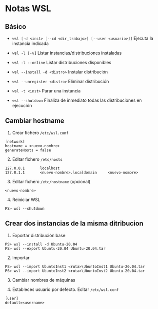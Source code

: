 # Notas WSL

## Básico
- ```wsl [-d <inst> [--cd <dir_trabajo>] [--user <usuario>]]``` Ejecuta la instancia indicada

- ```wsl -l [-v]``` Listar instancias/distribuciones instaladas 

- ```wsl -l --online``` Listar distribuciones disponibles 

- ```wsl --install -d <distro>``` Instalar distribución 

- ```wsl --unregister <distro>``` Eliminar distribución 

- ```wsl -t <inst>``` Parar una instancia

- ```wsl --shutdown``` Finaliza de inmediato todas las distribuciones en ejecución

## Cambiar hostname
1. Crear fichero ```/etc/wsl.conf```

```
[network]
hostname = <nuevo-nombre>
generateHosts = false
```

2. Editar fichero ```/etc/hosts```
```
127.0.0.1       localhost
127.0.1.1       <nuevo-nombre>.localdomain     <nuevo-nombre>
```

3. Editar fichero ```/etc/hostname``` (opcional)
```
<nuevo-nombre>
```

4. Reiniciar WSL
```
PS> wsl --shutdown
```

## Crear dos instancias de la misma ditribucion
1. Exportar distribución base
```
PS> wsl --install -d Ubuntu-20.04
PS> wsl --export Ubuntu-20.04 Ubuntu-20.04.tar
```

2. Importar 
```
PS> wsl --import UbuntoInst1 <ruta>\UbuntoInst1 Ubuntu-20.04.tar
PS> wsl --import UbuntoInst2 <ruta>\UbuntoInst2 Ubuntu-20.04.tar
```

3. Cambiar nombres de máquinas

4. Estableces usuario por defecto. Editar ```/etc/wsl.conf```
```
[user]
default=<username>
```
